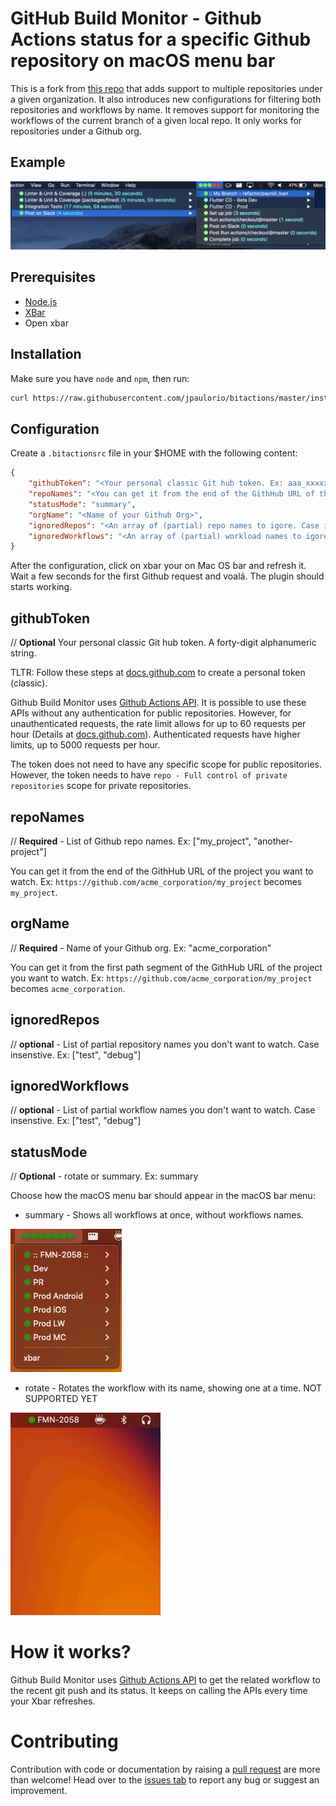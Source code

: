 # GitHub Build Monitor - Github Actions status for a specific Github repository on macOS menu bar

This is a fork from [this repo](https://github.com/paulononaka/bitactions/) that adds support to multiple repositories under a given organization.
It also introduces new configurations for filtering both repositories and workflows by name.
It removes support for monitoring the workflows of the current branch of a given local repo.
It only works for repositories under a Github org.

## Example

![Github Build Monitor example showing GitHub Actions status on macOS menu](images/sample.png)

## Prerequisites

- [Node.js](https://nodejs.org/)
- [XBar](https://xbarapp.com/)
- Open xbar

## Installation

Make sure you have `node` and `npm`, then run:
```sh
curl https://raw.githubusercontent.com/jpaulorio/bitactions/master/install.sh | bash
```

## Configuration

Create a `.bitactionsrc` file in your $HOME with the following content:

```json
{
    "githubToken": "<Your personal classic Git hub token. Ex: aaa_xxxxxxxxxxxxxxxxxxxxxxxxxxxxxxxxxxxxxxxx>",
    "repoNames": "<You can get it from the end of the GithHub URL of the project you want to watch. Ex: [repo-one\", \"repo-two\"]>",
    "statusMode": "summary",
    "orgName": "<Name of your Github Org>",
    "ignoredRepos": "<An array of (partial) repo names to igore. Case insenstive. [\"not-mine\", \"not-this-either\"]>",
    "ignoredWorkflows": "<An array of (partial) workload names to igore. Case insenstive. [\"example\", \"deploy\", \"quality\"]>"
}
```

After the configuration, click on xbar your on Mac OS bar and refresh it. Wait a few seconds for the first Github request and voalá. The plugin should starts working.

## githubToken
// **Optional** Your personal classic Git hub token. A forty-digit alphanumeric string.

TLTR: Follow these steps at [docs.github.com](https://docs.github.com/en/authentication/keeping-your-account-and-data-secure/managing-your-personal-access-tokens#creating-a-personal-access-token-classic) to create a personal token (classic).

Github Build Monitor uses [Github Actions API](https://docs.github.com/en/rest/reference/actions). It is possible to use these APIs without any authentication for public repositories. However, for unauthenticated requests, the rate limit allows for up to 60 requests per hour (Details at [docs.github.com](https://docs.github.com/en/rest/overview/resources-in-the-rest-api#rate-limiting)). Authenticated requests have higher limits, up to 5000 requests per hour.

The token does not need to have any specific scope for public repositories. However, the token  needs to have `repo - Full control of private repositories` scope for private repositories.

## repoNames
// **Required** - List of Github repo names. Ex: ["my_project", "another-project"]

You can get it from the end of the GithHub URL of the project you want to watch.
Ex: `https://github.com/acme_corporation/my_project` becomes `my_project`.

## orgName
// **Required** - Name of your Github org. Ex: "acme_corporation"

You can get it from the first path segment of the GithHub URL of the project you want to watch.
Ex: `https://github.com/acme_corporation/my_project` becomes `acme_corporation`.

## ignoredRepos
// **optional** - List of partial repository names you don't want to watch. Case insenstive. Ex: ["test", "debug"]

## ignoredWorkflows
// **optional** - List of partial workflow names you don't want to watch. Case insenstive. Ex: ["test", "debug"]

## statusMode
// **Optional** - rotate or summary. Ex: summary

Choose how the macOS menu bar should appear in the macOS bar menu:

- summary - Shows all workflows at once, without workflows names.

![summary](images/summary.png)

- rotate - Rotates the workflow with its name, showing one at a time. NOT SUPPORTED YET

![rotate](images/rotate.gif)

##

# How it works?
Github Build Monitor uses [Github Actions API](https://docs.github.com/en/rest/reference/actions) to get the related workflow to the recent git push and its status. It keeps on calling the APIs every time your Xbar refreshes.

# Contributing

Contribution with code or documentation by raising a [pull request](https://github.com/jpaulorio/bitactions/pulls) are more than welcome! Head over to the [issues tab](https://github.com/jpaulorio/bitactions/issues) to report any bug or suggest an improvement. 